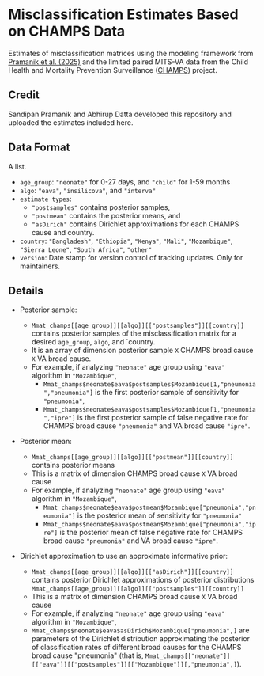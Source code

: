 # Misclassification Estimates Based on CHAMPS Data

Estimates of misclassification matrices using the modeling framework from [Pramanik et al. (2025)](https://projecteuclid.org/journals/annals-of-applied-statistics/volume-19/issue-2/Modeling-structure-and-country-specific-heterogeneity-in-misclassification-matrices-of/10.1214/24-AOAS2006.full) and the limited paired MITS-VA data from the Child Health and Mortality Prevention Surveillance ([CHAMPS](https://champshealth.org/)) project.

## Credit

Sandipan Pramanik and Abhirup Datta developed this repository and uploaded the estimates included here.

## Data Format

A list.
  * `age_group`: `"neonate"` for 0-27 days, and `"child"` for 1-59 months
  * `algo`: `"eava"`, `"insilicova"`, and `"interva"`
  * `estimate types`:
    * `"postsamples"` contains posterior samples,
    * `"postmean"` contains the posterior means, and
    * `"asDirich"` contains Dirichlet approximations for each CHAMPS cause and country.
  * `country`: `"Bangladesh"`, `"Ethiopia"`, `"Kenya"`, `"Mali"`, `"Mozambique"`, `"Sierra Leone"`, `"South Africa"`, `"other"`
  * `version`: Date stamp for version control of tracking updates. Only for maintainers.

## Details

  * Posterior sample:
    * `Mmat_champs[[age_group]][[algo]][["postsamples"]][[country]]` contains posterior samples of the misclassification matrix for a desired `age_group`, `algo`, and `country.
    * It is an array of dimension posterior sample `X` CHAMPS broad cause `X` VA broad cause.
    * For example, if analyzing `"neonate"` age group using `"eava"` algorithm in `"Mozambique"`,
      * `Mmat_champs$neonate$eava$postsamples$Mozambique[1,"pneumonia","pneumonia"]` is the first posterior sample of sensitivity for `"pneumonia"`,
      * `Mmat_champs$neonate$eava$postsamples$Mozambique[1,"pneumonia","ipre"]` is the first posterior sample of false negative rate for CHAMPS broad cause `"pneumonia"` and VA broad cause `"ipre"`.
        
  * Posterior mean:
    * `Mmat_champs[[age_group]][[algo]][["postmean"]][[country]]` contains posterior means
    * This is a matrix of dimension CHAMPS broad cause `X` VA broad cause
    * For example, if analyzing `"neonate"` age group using `"eava"` algorithm in `"Mozambique"`,
      * `Mmat_champs$neonate$eava$postmean$Mozambique["pneumonia","pneumonia"]` is the posterior mean of sensitivity for `"pneumonia"`
      * `Mmat_champs$neonate$eava$postmean$Mozambique["pneumonia","ipre"]` is the posterior mean of false negative rate for CHAMPS broad cause `"pneumonia"` and VA broad cause `"ipre"`.
        
  * Dirichlet approximation to use an approximate informative prior:
    * `Mmat_champs[[age_group]][[algo]][["asDirich"]][[country]]` contains posterior Dirichlet approximations of posterior distributions `Mmat_champs[[age_group]][[algo]][["postsamples"]][[country]]`
    * This is a matrix of dimension CHAMPS broad cause `X` VA broad cause
    * For example, if analyzing `"neonate"` age group using `"eava"` algorithm in `"Mozambique"`,
    * `Mmat_champs$neonate$eava$asDirich$Mozambique["pneumonia",]` are parameters of the Dirichlet distribution approximating the posterior of classification rates of different broad causes for the CHAMPS broad cause "pneumonia" (that is, `Mmat_champs[["neonate"]][["eava"]][["postsamples"]][["Mozambique"]][,"pneumonia",]`).

